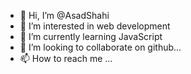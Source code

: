- 👋 Hi, I’m @AsadShahi
- 👀 I’m interested in web development
- 🌱 I’m currently learning JavaScript 
- 💞️ I’m looking to collaborate on github...
- 📫 How to reach me ...

<!---
AsadShahi/AsadShahi is a ✨ special ✨ repository because its `README.md` (this file) appears on your GitHub profile.
You can click the Preview link to take a look at your changes.
--->
